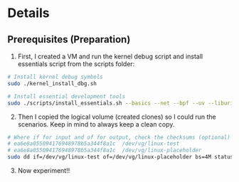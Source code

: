 # Details

## Prerequisites (Preparation)

1. First, I created a VM and run the kernel debug script and install essentials script from the scripts folder:

```sh
# Install kernel debug symbols
sudo ./kernel_install_dbg.sh

# Install essential development tools
sudo ./scripts/install_essentials.sh --basics --net --bpf --uv --liburing --go --clang14
``` 

2. Then I copied the logical volume (created clones) so I could run the scenarios. Keep in mind to always keep a clean copy.

```sh
# Where if for input and of for output, check the checksums (optional)
# ea6e8a055094176948978b5a344f8a1c  /dev/vg/linux-test
# ea6e8a055094176948978b5a344f8a1c  /dev/vg/linux-placeholder
sudo dd if=/dev/vg/linux-test of=/dev/vg/linux-placeholder bs=4M status=progress
```

3. Now experiment!!